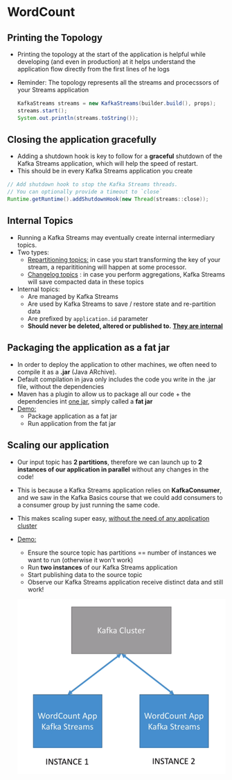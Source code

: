 # WordCount

## Printing the Topology

* Printing the topology at the start of the application is helpful while developing (and even in production) at it helps understand the application flow directly from the first lines of he logs

* Reminder: The topology represents all the streams and procecssors of your Streams application

  ```java
  KafkaStreams streams = new KafkaStreams(builder.build(), props);
  streams.start();
  System.out.println(streams.toString());
  ```

  

## Closing the application gracefully

* Adding a shutdown hook is key to follow for a **graceful** shutdown of the Kafka Streams application, which will help the speed of restart.
* This should be in every Kafka Streams application you create

```java
// Add shutdown hook to stop the Kafka Streams threads.
// You can optionally provide a timeout to `close`
Runtime.getRuntime().addShutdownHook(new Thread(streams::close));
```



## Internal Topics

* Running a Kafka Streams may eventually create internal intermediary topics.
* Two types:
  * <u>Repartitioning topics:</u> in case you start transforming the key of your stream, a reparititioning will happen at some processor.
  * <u>Changelog topics</u> : in case you perform aggregations, Kafka Streams will save compacted data in these topics
* Internal topics:
  * Are managed by Kafka Streams
  * Are used by Kafka Streams to save / restore state and re-partition data
  * Are prefixed by `application.id` parameter
  * **Should never be deleted, altered or published to.** **<u>They are internal</u>**



## Packaging the application as a fat jar

* In order to deploy the application to other machines, we often need to compile it as a **.jar** (Java ARchive).
* Default compilation in java only includes the code you write in the .jar file, without the dependencies
* Maven has a plugin to allow us to package all our code + the dependencies int <u>one jar,</u> simply called a **fat jar**
* <u>Demo:</u>
  * Package application as a fat jar
  * Run application from the fat jar

## Scaling our application

* Our input topic has **2 partitions**, therefore we can launch up to **2 instances of our application in parallel** without any changes in the code!

* This is because a Kafka Streams application relies on **KafkaConsumer**, and we saw in the Kafka Basics course that we could add consumers to a consumer group by just running the same code.

* This makes scaling super easy, <u>without the need of any application cluster</u>

* <u>Demo:</u>

  * Ensure the source topic has partitions == number of instances we want to run (otherwise it won't work)
  * Run **two instances** of our Kafka Streams application
  * Start publishing data to the source topic
  * Observe our Kafka Streams application receive distinct data and still work!

  ![image-20210824201726313](../assets/image-20210824201726313.png)

